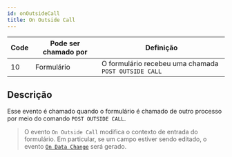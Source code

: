 ```yaml
---
id: onOutsideCall
title: On Outside Call
---
```


| Code | Pode ser chamado por | Definição                                            |
| ---- | -------------------- | ---------------------------------------------------- |
| 10   | Formulário           | O formulário recebeu uma chamada `POST OUTSIDE CALL` |

## Descrição

Esse evento é chamado quando o formulário é chamado de outro processo por meio do comando `POST OUTSIDE CALL`.

> O evento `On Outside Call` modifica o contexto de entrada do formulário. Em particular, se um campo estiver sendo editado, o evento [`On Data Change`](onDataChange.md) será gerado.
